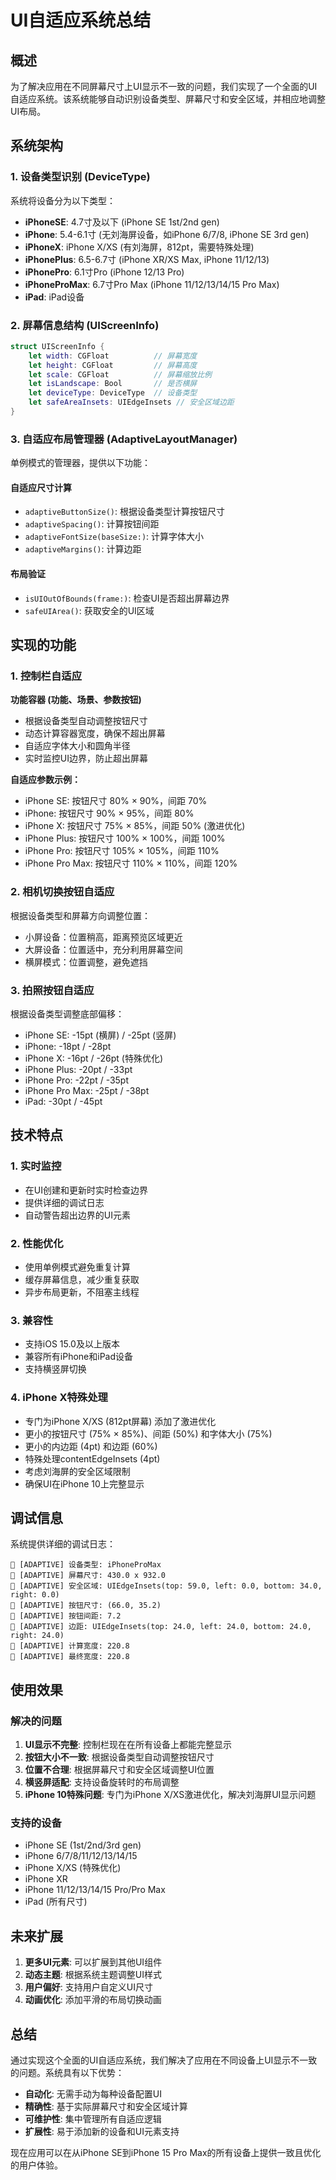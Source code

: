 # UI自适应系统总结

## 概述

为了解决应用在不同屏幕尺寸上UI显示不一致的问题，我们实现了一个全面的UI自适应系统。该系统能够自动识别设备类型、屏幕尺寸和安全区域，并相应地调整UI布局。

## 系统架构

### 1. 设备类型识别 (DeviceType)

系统将设备分为以下类型：
- **iPhoneSE**: 4.7寸及以下 (iPhone SE 1st/2nd gen)
- **iPhone**: 5.4-6.1寸 (无刘海屏设备，如iPhone 6/7/8, iPhone SE 3rd gen)
- **iPhoneX**: iPhone X/XS (有刘海屏，812pt，需要特殊处理)
- **iPhonePlus**: 6.5-6.7寸 (iPhone XR/XS Max, iPhone 11/12/13)
- **iPhonePro**: 6.1寸Pro (iPhone 12/13 Pro)
- **iPhoneProMax**: 6.7寸Pro Max (iPhone 11/12/13/14/15 Pro Max)
- **iPad**: iPad设备

### 2. 屏幕信息结构 (UIScreenInfo)

```swift
struct UIScreenInfo {
    let width: CGFloat          // 屏幕宽度
    let height: CGFloat         // 屏幕高度
    let scale: CGFloat          // 屏幕缩放比例
    let isLandscape: Bool       // 是否横屏
    let deviceType: DeviceType  // 设备类型
    let safeAreaInsets: UIEdgeInsets // 安全区域边距
}
```

### 3. 自适应布局管理器 (AdaptiveLayoutManager)

单例模式的管理器，提供以下功能：

#### 自适应尺寸计算
- `adaptiveButtonSize()`: 根据设备类型计算按钮尺寸
- `adaptiveSpacing()`: 计算按钮间距
- `adaptiveFontSize(baseSize:)`: 计算字体大小
- `adaptiveMargins()`: 计算边距

#### 布局验证
- `isUIOutOfBounds(frame:)`: 检查UI是否超出屏幕边界
- `safeUIArea()`: 获取安全的UI区域

## 实现的功能

### 1. 控制栏自适应

**功能容器 (功能、场景、参数按钮)**
- 根据设备类型自动调整按钮尺寸
- 动态计算容器宽度，确保不超出屏幕
- 自适应字体大小和圆角半径
- 实时监控UI边界，防止超出屏幕

**自适应参数示例：**
- iPhone SE: 按钮尺寸 80% × 90%，间距 70%
- iPhone: 按钮尺寸 90% × 95%，间距 80%
- iPhone X: 按钮尺寸 75% × 85%，间距 50% (激进优化)
- iPhone Plus: 按钮尺寸 100% × 100%，间距 100%
- iPhone Pro: 按钮尺寸 105% × 105%，间距 110%
- iPhone Pro Max: 按钮尺寸 110% × 110%，间距 120%

### 2. 相机切换按钮自适应

根据设备类型和屏幕方向调整位置：
- 小屏设备：位置稍高，距离预览区域更近
- 大屏设备：位置适中，充分利用屏幕空间
- 横屏模式：位置调整，避免遮挡

### 3. 拍照按钮自适应

根据设备类型调整底部偏移：
- iPhone SE: -15pt (横屏) / -25pt (竖屏)
- iPhone: -18pt / -28pt
- iPhone X: -16pt / -26pt (特殊优化)
- iPhone Plus: -20pt / -33pt
- iPhone Pro: -22pt / -35pt
- iPhone Pro Max: -25pt / -38pt
- iPad: -30pt / -45pt

## 技术特点

### 1. 实时监控
- 在UI创建和更新时实时检查边界
- 提供详细的调试日志
- 自动警告超出边界的UI元素

### 2. 性能优化
- 使用单例模式避免重复计算
- 缓存屏幕信息，减少重复获取
- 异步布局更新，不阻塞主线程

### 3. 兼容性
- 支持iOS 15.0及以上版本
- 兼容所有iPhone和iPad设备
- 支持横竖屏切换

### 4. iPhone X特殊处理
- 专门为iPhone X/XS (812pt屏幕) 添加了激进优化
- 更小的按钮尺寸 (75% × 85%)、间距 (50%) 和字体大小 (75%)
- 更小的内边距 (4pt) 和边距 (60%)
- 特殊处理contentEdgeInsets (4pt)
- 考虑刘海屏的安全区域限制
- 确保UI在iPhone 10上完整显示

## 调试信息

系统提供详细的调试日志：

```
🔧 [ADAPTIVE] 设备类型: iPhoneProMax
🔧 [ADAPTIVE] 屏幕尺寸: 430.0 x 932.0
🔧 [ADAPTIVE] 安全区域: UIEdgeInsets(top: 59.0, left: 0.0, bottom: 34.0, right: 0.0)
🔧 [ADAPTIVE] 按钮尺寸: (66.0, 35.2)
🔧 [ADAPTIVE] 按钮间距: 7.2
🔧 [ADAPTIVE] 边距: UIEdgeInsets(top: 24.0, left: 24.0, bottom: 24.0, right: 24.0)
🔧 [ADAPTIVE] 计算宽度: 220.8
🔧 [ADAPTIVE] 最终宽度: 220.8
```

## 使用效果

### 解决的问题
1. **UI显示不完整**: 控制栏现在在所有设备上都能完整显示
2. **按钮大小不一致**: 根据设备类型自动调整按钮尺寸
3. **位置不合理**: 根据屏幕尺寸和安全区域调整UI位置
4. **横竖屏适配**: 支持设备旋转时的布局调整
5. **iPhone 10特殊问题**: 专门为iPhone X/XS激进优化，解决刘海屏UI显示问题

### 支持的设备
- iPhone SE (1st/2nd/3rd gen)
- iPhone 6/7/8/11/12/13/14/15
- iPhone X/XS (特殊优化)
- iPhone XR
- iPhone 11/12/13/14/15 Pro/Pro Max
- iPad (所有尺寸)

## 未来扩展

1. **更多UI元素**: 可以扩展到其他UI组件
2. **动态主题**: 根据系统主题调整UI样式
3. **用户偏好**: 支持用户自定义UI尺寸
4. **动画优化**: 添加平滑的布局切换动画

## 总结

通过实现这个全面的UI自适应系统，我们解决了应用在不同设备上UI显示不一致的问题。系统具有以下优势：

- **自动化**: 无需手动为每种设备配置UI
- **精确性**: 基于实际屏幕尺寸和安全区域计算
- **可维护性**: 集中管理所有自适应逻辑
- **扩展性**: 易于添加新的设备和UI元素支持

现在应用可以在从iPhone SE到iPhone 15 Pro Max的所有设备上提供一致且优化的用户体验。
